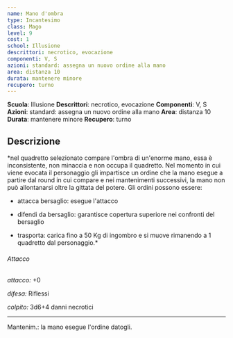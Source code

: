 ```yaml
---
name: Mano d'ombra
type: Incantesimo
class: Mago
level: 9
cost: 1
school: Illusione
descrittori: necrotico, evocazione
componenti: V, S
azioni: standard: assegna un nuovo ordine alla mano
area: distanza 10
durata: mantenere minore
recupero: turno
---
```

**Scuola**: Illusione
**Descrittori**: necrotico, evocazione
**Componenti**: V, S
**Azioni**: standard: assegna un nuovo ordine alla mano
**Area**: distanza 10
**Durata**: mantenere minore
**Recupero**: turno

**Descrizione**
-

*nel quadretto selezionato compare l'ombra di un'enorme mano, essa è inconsistente, non minaccia e non occupa il quadretto. Nel momento in cui viene evocata il personaggio gli impartisce un ordine che la mano esegue a partire dal round in cui compare e nei mantenimenti successivi, la mano non può allontanarsi oltre la gittata del potere. Gli ordini possono essere:

- attacca bersaglio: esegue l'attacco

- difendi da bersaglio: garantisce copertura superiore nei confronti del bersaglio

- trasporta: carica fino a 50 Kg di ingombro e si muove rimanendo a 1 quadretto dal personaggio.*

###### Attacco

*attacco:* +0

*difesa:* Riflessi

*colpito:* 3d6+4 danni necrotici

---

Mantenim.: la mano esegue l'ordine datogli.